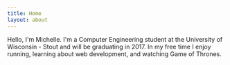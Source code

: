 ```yaml
---
title: Home
layout: about
---
```

Hello, I'm Michelle. I'm a Computer Engineering student at the University of Wisconsin - Stout and will be graduating in 2017. In my free time I enjoy running, learning about web development, and watching Game of Thrones.
